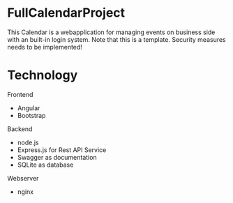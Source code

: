 # FullCalendarProject

This Calendar is a webapplication for managing events on business side with an built-in login system.
Note that this is a template. Security measures needs to be implemented!

# Technology
Frontend
- Angular
- Bootstrap 

Backend
- node.js
- Express.js for Rest API Service
- Swagger as documentation
- SQLite as database

Webserver
-  nginx
